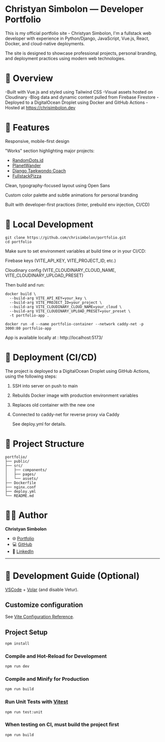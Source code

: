 
# Christyan Simbolon — Developer Portfolio

This is my official portfolio site - Christyan Simbolon, I'm a fullstack web developer with experience in Python/Django, JavaScript, Vue.js, React, Docker, and cloud-native deployments.

The site is designed to showcase professional projects, personal branding, and deployment practices using modern web technologies.

# 🧠 Overview

-Built with Vue.js and styled using Tailwind CSS
-Visual assets hosted on Cloudinary
-Blog data and dynamic content pulled from Firebase Firestore
-Deployed to a DigitalOcean Droplet using Docker and GitHub Actions
-Hosted at https://chrisimbolon.dev

# 🎨 Features

Responsive, mobile-first design

"Works" section highlighting major projects:

- [RandomDots.id](https://randomdots.id/)
- [PlanetWander](https://chrisimbolon.dev/planetwander/)
- [Django Taekwondo Coach](https://taekwondo-coach.chrisimbolon.dev/)
- [FullstackPizza](https://chrisimbolon.dev/fullstack-pizza/)

Clean, typography-focused layout using Open Sans

Custom color palette and subtle animations for personal branding

Built with developer-first practices (linter, prebuild env injection, CI/CD)


# 🐳 Local Development
```
git clone https://github.com/chrisimbolon/portfolio.git
cd portfolio
```

Make sure to set environment variables at build time or in your CI/CD:

Firebase keys (VITE_API_KEY, VITE_PROJECT_ID, etc.)

Cloudinary config (VITE_CLOUDINARY_CLOUD_NAME, VITE_CLOUDINARY_UPLOAD_PRESET)

Then build and run:

```
docker build \
  --build-arg VITE_API_KEY=your_key \
  --build-arg VITE_PROJECT_ID=your_project \
  --build-arg VITE_CLOUDINARY_CLOUD_NAME=your_cloud \
  --build-arg VITE_CLOUDINARY_UPLOAD_PRESET=your_preset \
  -t portfolio-app .

docker run -d --name portfolio-container --network caddy-net -p 3000:80 portfolio-app
```

App is available locally at : http://localhost:5173/

# 🔄 Deployment (CI/CD)

The project is deployed to a DigitalOcean Droplet using GitHub Actions, 
using the following steps:

1. SSH into server on push to main
2. Rebuilds Docker image with production environment variables
3. Replaces old container with the new one
4. Connected to caddy-net for reverse proxy via Caddy

    See deploy.yml for details.

# 📁 Project Structure

```
portfolio/
├── public/
├── src/
│   ├── components/
│   ├── pages/
│   └── assets/
├── Dockerfile
├── nginx.conf
├── deploy.yml
└── README.md
```

# 🙋‍♂️ Author

**Christyan Simbolon**

- 🌐 [Portfolio](https://chrisimbolon.dev)
- 💻 [GitHub](https://github.com/chrisimbolon)
- 🔗 [LinkedIn](https://linkedin.com/in/christyan-simbolon-60a854360)

---



# 🧪 Development Guide (Optional)

[VSCode](https://code.visualstudio.com/) + [Volar](https://marketplace.visualstudio.com/items?itemName=Vue.volar) (and disable Vetur).

## Customize configuration

See [Vite Configuration Reference](https://vite.dev/config/).

## Project Setup

```sh
npm install
```

### Compile and Hot-Reload for Development

```sh
npm run dev
```

### Compile and Minify for Production

```sh
npm run build
```

### Run Unit Tests with [Vitest](https://vitest.dev/)

```sh
npm run test:unit
```

### When testing on CI, must build the project first

```sh
npm run build
```

